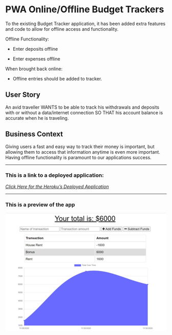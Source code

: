 # PWA Online/Offline Budget Trackers

To the existing Budget Tracker application, it has been added extra features and code to allow for offline access and functionality.

Offline Functionality:

  * Enter deposits offline

  * Enter expenses offline

When brought back online:

  * Offline entries should be added to tracker.

## User Story
An avid traveller
WANTS to be able to track his withdrawals and deposits with or without a data/internet connection
SO THAT his account balance is accurate when he is traveling.

## Business Context

Giving users a fast and easy way to track their money is important, but allowing them to access that information anytime is even more important. Having offline functionality is paramount to our applications success.


- - -

### __This is a link to a deployed application:__


_[Click Here for the Heroku’s Deployed Application](https:xxxx)_

- - -
### **This is a preview of the app**

![Preview of the App](./public/assets/images/App_Preview.png)
